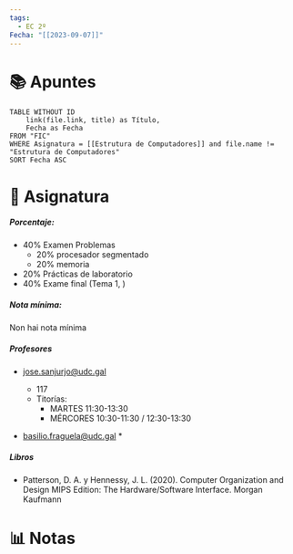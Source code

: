 ```yaml
---
tags:
  - EC 2º
Fecha: "[[2023-09-07]]"
---
```


# 📚 Apuntes

```dataview
TABLE WITHOUT ID
	link(file.link, title) as Título,
	Fecha as Fecha
FROM "FIC"
WHERE Asignatura = [[Estrutura de Computadores]] and file.name != "Estrutura de Computadores"
SORT Fecha ASC
```

# 💾 Asignatura

##### Porcentaje:
* 40% Examen Problemas
	* 20% procesador segmentado
	* 20% memoria
* 20% Prácticas de laboratorio
* 40% Exame final (Tema 1, )
##### Nota mínima: 
Non hai nota mínima

##### Profesores
* jose.sanjurjo@udc.gal
	* 117
	* Titorías:
		- MARTES 11:30-13:30
		- MÉRCORES 10:30-11:30 / 12:30-13:30

* basilio.fraguela@udc.gal
	* 

##### Libros
* Patterson, D. A. y Hennessy, J. L. (2020). Computer Organization and
Design MIPS Edition: The Hardware/Software Interface. Morgan
Kaufmann

# 📊 Notas

